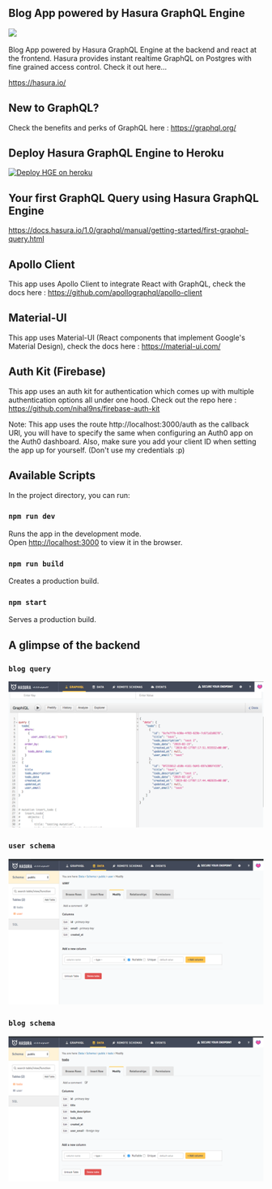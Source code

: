 ## Blog App powered by Hasura GraphQL Engine

![](todo.gif)

Blog App powered by Hasura GraphQL Engine at the backend and react at the frontend. Hasura provides instant realtime GraphQL on Postgres with fine grained access control. Check it out here...

https://hasura.io/

## New to GraphQL?

Check the benefits and perks of GraphQL here : https://graphql.org/

## Deploy Hasura GraphQL Engine to Heroku

[![Deploy HGE on heroku](https://www.herokucdn.com/deploy/button.svg)](https://heroku.com/deploy?template=https://github.com/hasura/graphql-engine-heroku)

## Your first GraphQL Query using Hasura GraphQL Engine

https://docs.hasura.io/1.0/graphql/manual/getting-started/first-graphql-query.html

## Apollo Client

This app uses Apollo Client to integrate React with GraphQL, check the docs here : https://github.com/apollographql/apollo-client

## Material-UI

This app uses Material-UI (React components that implement Google's Material Design), check the docs here : https://material-ui.com/

## Auth Kit (Firebase)

This app uses an auth kit for authentication which comes up with multiple authentication options all under one hood. Check out the repo here : https://github.com/nihal9ns/firebase-auth-kit

Note: This app uses the route http://localhost:3000/auth as the callback URl, you will have to specify the same when configuring an Auth0 app on the Auth0 dashboard. Also, make sure you add your client ID when setting the app up for yourself. (Don't use my credentials :p)

## Available Scripts

In the project directory, you can run:

### `npm run dev`

Runs the app in the development mode.<br>
Open [http://localhost:3000](http://localhost:3000) to view it in the browser.

### `npm run build`

Creates a production build.

### `npm start`

Serves a production build.

## A glimpse of the backend

### `blog query`

![alt text](https://raw.githubusercontent.com/nihal9ns/todo-app/master/query.png)

### `user schema`

![alt text](https://raw.githubusercontent.com/nihal9ns/todo-app/master/user_schema.png)

### `blog schema`

![alt text](https://raw.githubusercontent.com/nihal9ns/todo-app/master/todo_schema.png)
